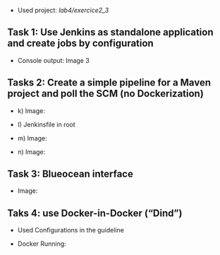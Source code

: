 

- Used project:  *lab4/exercice2_3*

## Task 1: Use Jenkins as standalone application and create jobs by configuration

- Console output: Image 3

## Tasks 2: Create a simple pipeline for a Maven project and poll the SCM (no Dockerization)


- k)  Image:   

- I) Jenkinsfile in root

- m) Image:

- n) Image:

## Task 3: Blueocean interface

- Image: 


## Taks 4: use Docker-in-Docker (“Dind”)

- Used Configurations in the guideline

- Docker Running:

